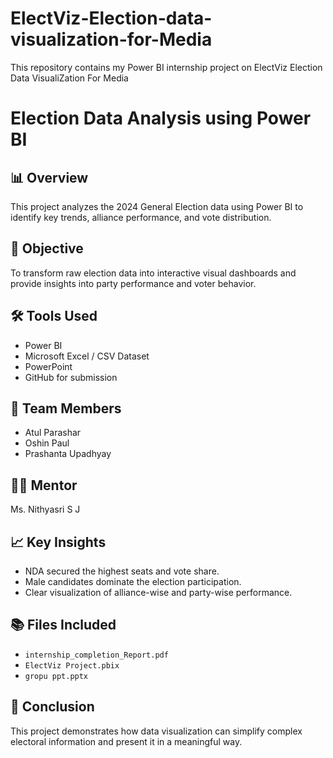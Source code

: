 # ElectViz-Election-data-visualization-for-Media
This repository contains my Power BI internship project on ElectViz Election Data VisualiZation For Media
# Election Data Analysis using Power BI

## 📊 Overview
This project analyzes the 2024 General Election data using Power BI to identify key trends, alliance performance, and vote distribution.

## 🎯 Objective
To transform raw election data into interactive visual dashboards and provide insights into party performance and voter behavior.

## 🛠️ Tools Used
- Power BI
- Microsoft Excel / CSV Dataset
- PowerPoint
- GitHub for submission

## 👥 Team Members
- Atul Parashar  
- Oshin Paul  
- Prashanta Upadhyay  

## 👩‍🏫 Mentor
Ms. Nithyasri S J

## 📈 Key Insights
- NDA secured the highest seats and vote share.  
- Male candidates dominate the election participation.  
- Clear visualization of alliance-wise and party-wise performance.  

## 📚 Files Included
- `internship_completion_Report.pdf`
- `ElectViz Project.pbix`
- `gropu ppt.pptx`

## 🏁 Conclusion
This project demonstrates how data visualization can simplify complex electoral information and present it in a meaningful way.
